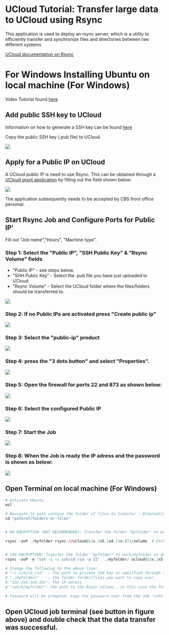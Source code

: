 # UCloud Tutorial: Transfer large data to UCloud using Rsync

This application is used to deploy an rsync server, which is a utility to efficiently transfer and synchronize files and directories between two different systems

[UCloud documentation on Rsync](https://docs.cloud.sdu.dk/Apps/rsync.html)

# For Windows Installing Ubuntu on local machine (For Windows)

Video Tutorial found [here](https://www.google.com/search?client=firefox-b-d&q=install+rsync+on+windows#fpstate=ive&vld=cid:da30000b,vid:qJN9mb8fjDM)


## Add public SSH key to UCloud

Information on how to generate a SSH key can be found [here](https://github.com/CBS-HPC/Tutorials/blob/main/VMs/shh.ipynb)

Copy the public SSH key (.pub file) to UCloud.

![](Image0.PNG)



## Apply for a Public IP on UCloud

A UCloud public IP is need to use Rsync. This can be obtained through a [UCloud grant application](https://github.com/CBS-HPC/.github/blob/main/profile/GrantApp.md) by filling out the field shown below:


![](Image1.PNG)

The application subsequently needs to be accepted by CBS front office personal.

## Start Rsync Job and Configure Ports for Public IP'

Fill out "Job name","Hours", "Machine type".


### Step 1: Select the "Public IP", "SSH Public Key" & "Rsync Volume" fields

- "Public IP" - see steps below.
- "SHH Public Key" - Select the .pub file you have just uploaded to UCloud.
- "Rsync Volume" - Select the UCloud folder where the files/folders should be transferred to.

![](Image2.PNG)

### Step 2: If no Public IPs are activated press "Create public ip"
![](Image3.PNG)

### Step 3: Select the "public-ip" product
![](Image4.PNG)

### Step 4: press the "3 dots button" and select "Properties".
![](Image5.PNG)

### Step 5: Open the firewall for ports 22 and 873 as shown below: 
![](Image6.PNG)

### Step 6: Select the configured Public IP
![](Image7.PNG)

### Step 7: Start the Job 
![](Image8.PNG)

### Step 8: When the Job is ready the IP adress and the password is shown as below: 
![](Image9.PNG)

## Open Terminal on local machine (For Windows)


```R
# Activate Ubuntu 
wsl

# Navigate to path contain the folder of files to transfer - Alternatively you can open terminal directly in the right directory to skip step below.
cd "path/of/folders-or-files"


# NO ENCRYPTION (NOT RECOMMENDED): Transfer the folder "myfolder" to work/myfolder on UCloud. No Public key should have been uploaded during Rsync Job configuration.

rsync -avP ./myfolder rsync://ucloud@13x.2x5.1x4.13x:873/volume  # Exchange to the rigth IP adress


# SSH ENCRYPTION: Transfer the folder "myfolder" to work/myfolder on UCloud. (USing SSH - encrypted)
rsync -avP -e "ssh -i ~/.ssh/id_rsa -p 22"  ./myfolder/ ucloud@13x.2x5.1x4.13x:/work/myfolder2 

# Change the following to the above line:
# "~/.ssh/id_rsa"  : the path to private SSH key as specified through the Ubuntu terminal. The best way to ensure this is to open a Ubuntu terminal in the ".ssh" folder
# "./myfolder/"    : the folder folder/files you want to copy over.
# "13x.2x5.1x4.13x": The IP adress
# "/work/myfolder": the path to the Rsync volume.. in this case the folder "myfolder" was chosen.

# Password will be prompted. Copy the password over from the Job "info page". The password will be hidden in the terminal. 
```

## Open UCloud job terminal (see button in figure above) and double check that the data transfer was successful.
